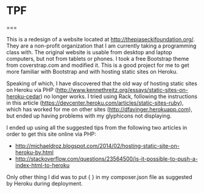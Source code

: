# TPF
===

This is a redesign of a website located at http://thepiaseckifoundation.org/.  They are a non-profit organization that I am currently taking a programming class with.  The original website is usable from desktop and laptop computers, but not from tablets or phones.  I took a free Bootstrap theme from coverstrap.com and modified it.  This is a good project for me to get more familiar with Bootstrap and with hosting static sites on Heroku.

Speaking of which, I have discovered that the old way of hosting static sites on Heroku via PHP (http://www.kennethreitz.org/essays/static-sites-on-heroku-cedar) no longer works.  I tried using Rack, following the instructions in this article (https://devcenter.heroku.com/articles/static-sites-ruby), which has worked for me on other sites (http://dfavinger.herokuapp.com), but ended up having problems with my glyphicons not displaying. 

I ended up using all the suggested tips from the following two articles in order to get this site online via PHP:
* http://michaeldroz.blogspot.com/2014/02/hosting-static-site-on-heroku-by.html
* http://stackoverflow.com/questions/23564500/is-it-possible-to-push-a-index-html-to-heroku

Only other thing I did was to put { } in my composer.json file as suggested by Heroku during deployment.
